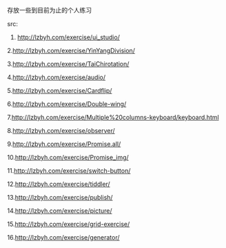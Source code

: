 存放一些到目前为止的个人练习


src:

1. http://lzbyh.com/exercise/ui_studio/
  
2.http://lzbyh.com/exercise/YinYangDivision/
  
3.http://lzbyh.com/exercise/TaiChirotation/
  
4.http://lzbyh.com/exercise/audio/
  
5.http://lzbyh.com/exercise/Cardflip/
  
6.http://lzbyh.com/exercise/Double-wing/
  
7.http://lzbyh.com/exercise/Multiple%20columns-keyboard/keyboard.html
  
8.http://lzbyh.com/exercise/observer/
  
9.http://lzbyh.com/exercise/Promise.all/
  
10.http://lzbyh.com/exercise/Promise_img/
  
11.http://lzbyh.com/exercise/switch-button/
  
12.http://lzbyh.com/exercise/tiddler/
  
13.http://lzbyh.com/exercise/publish/
  
14.http://lzbyh.com/exercise/picture/
  
15.http://lzbyh.com/exercise/grid-exercise/
  
16.http://lzbyh.com/exercise/generator/
